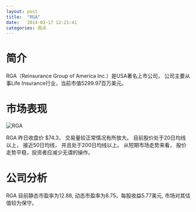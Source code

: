 ```yaml
---
layout: post
title:  "RGA"
date:   2014-02-17 12:21:41
categories: 观点
---
```


# 简介
RGA（Reinsurance Group of America Inc.）是USA著名上市公司，
公司主要从事Life Insurance行业，当前市值5299.97百万美元。

# 市场表现

![RGA](http://finviz.com/chart.ashx?t=RGA&ty=c&ta=1&p=d&s=l)

RGA 昨日收盘价 $74.3，
交易量较正常情况有所放大。
目前股价处于20日均线以上，
接近50日均线，
并且处于200日均线以上。
从短期市场走势来看，
股价走势平稳，投资者应减少无谓的操作。

# 公司分析
RGA 目前静态市盈率为12.88, 动态市盈率为8.75，每股收益5.77美元,
市场对其估值较为保守。
